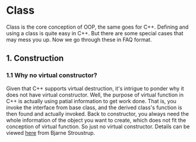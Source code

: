 # Class

Class is the core conception of OOP, the same goes for C++. Defining and using
a class is quite easy in C++. But there are some special cases that may mess
you up. Now we go through these in FAQ format.

## 1. Construction

### 1.1 Why no virtual constructor?

Given that C++ supports virtual destruction, it's intrigue to ponder why it
does not have virtual constructor. Well, the purpose of virtual function in C++
is actually using patial information to get work done. That is, you invoke the
interface from base class, and the derived class's function is then found and
actually invoked. Back to constructor, you always need the whole information of
the object you want to create, which does not fit the conception of virtual
function.  So just no virtual constructor. Details can be viewed
[here](http://www.stroustrup.com/bs_faq2.html#virtual-ctor) from Bjarne
Stroustrup.
